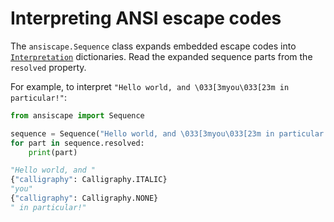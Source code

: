 # Interpreting ANSI escape codes

The `ansiscape.Sequence` class expands embedded escape codes into [`Interpretation`](interpretation.md) dictionaries. Read the expanded sequence parts from the `resolved` property.

For example, to interpret `"Hello world, and \033[3myou\033[23m in particular!"`:

```python
from ansiscape import Sequence

sequence = Sequence("Hello world, and \033[3myou\033[23m in particular!")
for part in sequence.resolved:
    print(part)
```

```python
"Hello world, and "
{"calligraphy": Calligraphy.ITALIC}
"you"
{"calligraphy": Calligraphy.NONE}
" in particular!"
```
